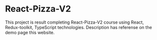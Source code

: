 # React-Pizza-V2
This project is result completing React-Pizza-V2 course using React, Redux-toolkit, TypeScript technologies.
Description has referense on the demo page this website.
